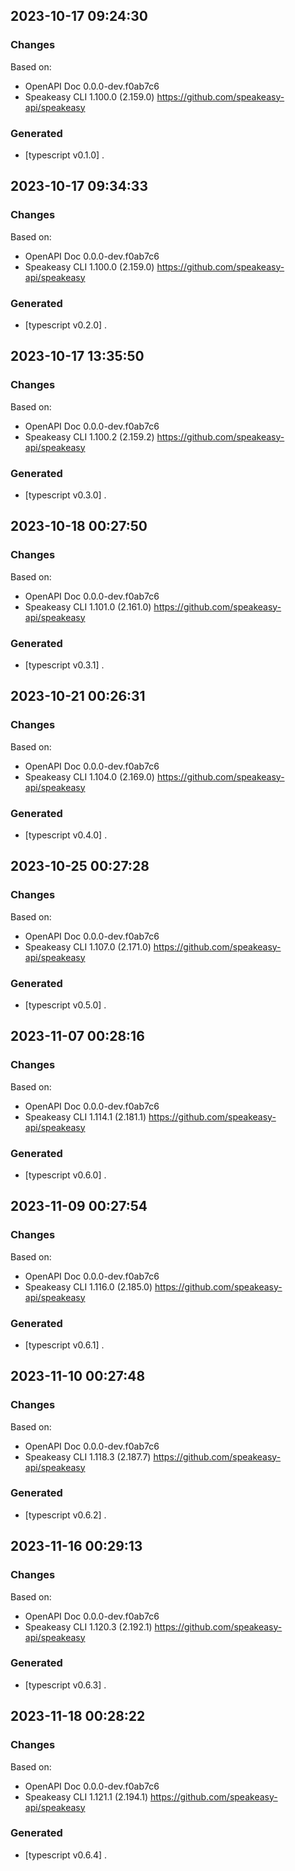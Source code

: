 

## 2023-10-17 09:24:30
### Changes
Based on:
- OpenAPI Doc 0.0.0-dev.f0ab7c6 
- Speakeasy CLI 1.100.0 (2.159.0) https://github.com/speakeasy-api/speakeasy
### Generated
- [typescript v0.1.0] .

## 2023-10-17 09:34:33
### Changes
Based on:
- OpenAPI Doc 0.0.0-dev.f0ab7c6 
- Speakeasy CLI 1.100.0 (2.159.0) https://github.com/speakeasy-api/speakeasy
### Generated
- [typescript v0.2.0] .

## 2023-10-17 13:35:50
### Changes
Based on:
- OpenAPI Doc 0.0.0-dev.f0ab7c6 
- Speakeasy CLI 1.100.2 (2.159.2) https://github.com/speakeasy-api/speakeasy
### Generated
- [typescript v0.3.0] .

## 2023-10-18 00:27:50
### Changes
Based on:
- OpenAPI Doc 0.0.0-dev.f0ab7c6 
- Speakeasy CLI 1.101.0 (2.161.0) https://github.com/speakeasy-api/speakeasy
### Generated
- [typescript v0.3.1] .

## 2023-10-21 00:26:31
### Changes
Based on:
- OpenAPI Doc 0.0.0-dev.f0ab7c6 
- Speakeasy CLI 1.104.0 (2.169.0) https://github.com/speakeasy-api/speakeasy
### Generated
- [typescript v0.4.0] .

## 2023-10-25 00:27:28
### Changes
Based on:
- OpenAPI Doc 0.0.0-dev.f0ab7c6 
- Speakeasy CLI 1.107.0 (2.171.0) https://github.com/speakeasy-api/speakeasy
### Generated
- [typescript v0.5.0] .

## 2023-11-07 00:28:16
### Changes
Based on:
- OpenAPI Doc 0.0.0-dev.f0ab7c6 
- Speakeasy CLI 1.114.1 (2.181.1) https://github.com/speakeasy-api/speakeasy
### Generated
- [typescript v0.6.0] .

## 2023-11-09 00:27:54
### Changes
Based on:
- OpenAPI Doc 0.0.0-dev.f0ab7c6 
- Speakeasy CLI 1.116.0 (2.185.0) https://github.com/speakeasy-api/speakeasy
### Generated
- [typescript v0.6.1] .

## 2023-11-10 00:27:48
### Changes
Based on:
- OpenAPI Doc 0.0.0-dev.f0ab7c6 
- Speakeasy CLI 1.118.3 (2.187.7) https://github.com/speakeasy-api/speakeasy
### Generated
- [typescript v0.6.2] .

## 2023-11-16 00:29:13
### Changes
Based on:
- OpenAPI Doc 0.0.0-dev.f0ab7c6 
- Speakeasy CLI 1.120.3 (2.192.1) https://github.com/speakeasy-api/speakeasy
### Generated
- [typescript v0.6.3] .

## 2023-11-18 00:28:22
### Changes
Based on:
- OpenAPI Doc 0.0.0-dev.f0ab7c6 
- Speakeasy CLI 1.121.1 (2.194.1) https://github.com/speakeasy-api/speakeasy
### Generated
- [typescript v0.6.4] .
